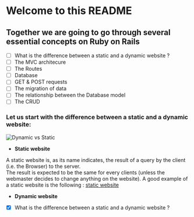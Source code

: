 # Welcome to this README
## Together we are going to go through several essential concepts on Ruby on Rails




 - [ ] What is the difference between a static and a dynamic website ?
 - [ ] The MVC architecure
 - [ ] The Routes
 - [ ] Database
 - [ ] GET & POST requests
 - [ ] The migration of data
 - [ ] The relationship between the Database model
 - [ ] The CRUD

 ### Let us start with the difference between a static and a dynamic website:

 ![Dynamic vs Static](http://whatismyip.network/wp-content/uploads/2016/08/Static-IP-vs-Dynamic-IP-What-is-the-Difference.jpg)

* **Static website**

A static website is, as its name indicates, the result of a query by the client (i.e. the Browser) to the server. <br>
The result is expected to be the same for every clients (unless the webmaster decides to change anything on the website).
A good example of a static website is the following : [static website](mathieubrunpicard.github.io)

* **Dynamic website**


- [X] What is the difference between a static and a dynamic website ?
